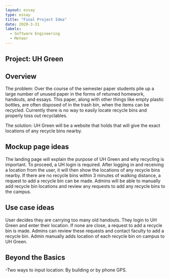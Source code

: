 ```yaml
---
layout: essay
type: essay
title: "Final Project Idea"
date: 2020-3-31
labels:
  - Software Engineering
  - Meteor
---
```


<h2>Project: UH Green</h2>

<h2>Overview</h2>
The problem: Over the course of the semester paper students pile up a large number of unused paper in the forms of returned homework, handouts, and essays. This paper, along with other things like empty plastic bottles, are often disposed of in the trash bin, when the items can be recycled. Currently there is no way to easily locate recycle bins and properly toss out recyclables.

The solution: UH Green will be a website that holds that will give the exact locations of any recycle bins nearby.

<h2>Mockup page ideas</h2>
The landing page will explain the purpose of UH Green and why recycling is important. To proceed, a UH login is required. After logging in and receiving a location from the user, it will then show the locations of any recycle bins nearby. If there are no recycle bins within 3 minutes of walking distance, a request to add a recycle bin can be made. Admins will be able to manually add recycle bin locations and review any requests to add any recycle bins to the campus.

<h2>Use case ideas</h2>
User decides they are carrying too many old handouts. They login to UH Green and enter their location. If none are close, a request to add a recycle bin is made. Admins can review these requests and contact faculty to add a recycle bin. Admin manually adds location of each recycle bin on campus to UH Green.

<h2>Beyond the Basics</h2>
-Two ways to input location: By building or by phone GPS.    
